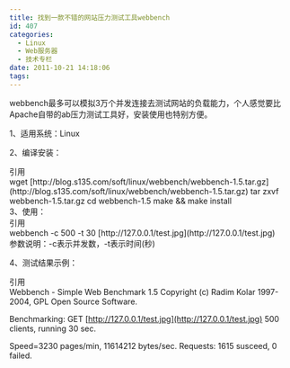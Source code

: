 ```yaml
---
title: 找到一款不错的网站压力测试工具webbench
id: 407
categories:
  - Linux
  - Web服务器
  - 技术专栏
date: 2011-10-21 14:18:06
tags:
---
```


webbench最多可以模拟3万个并发连接去测试网站的负载能力，个人感觉要比Apache自带的ab压力测试工具好，安装使用也特别方便。

1、适用系统：Linux

2、编译安装：
<div>
<div>引用</div>
<div>wget [http://blog.s135.com/soft/linux/webbench/webbench-1.5.tar.gz](http://blog.s135.com/soft/linux/webbench/webbench-1.5.tar.gz)
tar zxvf webbench-1.5.tar.gz
cd webbench-1.5
make &amp;&amp; make install</div>
</div>
3、使用：
<div>
<div>引用</div>
<div>webbench -c 500 -t 30 [http://127.0.0.1/test.jpg](http://127.0.0.1/test.jpg)</div>
</div>
参数说明：-c表示并发数，-t表示时间(秒)

4、测试结果示例：
<div>
<div>引用</div>
<div>Webbench - Simple Web Benchmark 1.5
Copyright (c) Radim Kolar 1997-2004, GPL Open Source Software.

Benchmarking: GET [http://127.0.0.1/test.jpg](http://127.0.0.1/test.jpg)
500 clients, running 30 sec.

Speed=3230 pages/min, 11614212 bytes/sec.
Requests: 1615 susceed, 0 failed.</div>
</div>